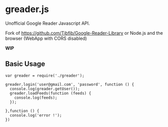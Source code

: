 
greader.js
==========

Unofficial Google Reader Javascript API.

Fork of https://github.com/Tibfib/Google-Reader-Library or Node.js and the browser (WebApp with CORS disabled)

**WIP**

Basic Usage
-----------

    var greader = require('./greader');

    greader.login('user@gmail.com', 'password', function () {
      console.log(greader.getUser());
      greader.loadFeeds(function (feeds) {
        console.log(feeds);
      });

    },function () {
      console.log('error !');
    })